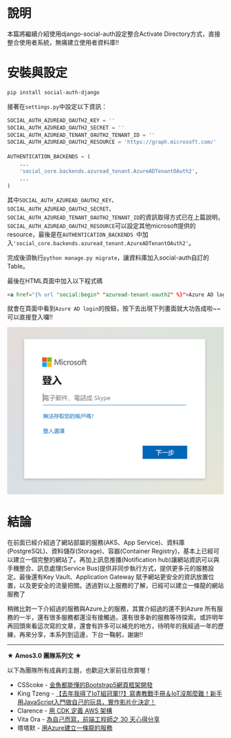 # 說明

本篇將繼續介紹使用django-social-auth設定整合Activate Directory方式，直接整合使用者系統，無痛建立使用者資料庫!!

# 安裝與設定

```bash
pip install social-auth-django
```

接著在`settings.py`中設定以下資訊：

```python
SOCIAL_AUTH_AZUREAD_OAUTH2_KEY = ''
SOCIAL_AUTH_AZUREAD_OAUTH2_SECRET = ''
SOCIAL_AUTH_AZUREAD_TENANT_OAUTH2_TENANT_ID = ''
SOCIAL_AUTH_AZUREAD_OAUTH2_RESOURCE = 'https://graph.microsoft.com/'

AUTHENTICATION_BACKENDS = (
    ...
    'social_core.backends.azuread_tenant.AzureADTenantOAuth2',
    ...
)
```

其中`SOCIAL_AUTH_AZUREAD_OAUTH2_KEY`、`SOCIAL_AUTH_AZUREAD_OAUTH2_SECRET`、`SOCIAL_AUTH_AZUREAD_TENANT_OAUTH2_TENANT_ID`的資訊取得方式已在上篇說明，`SOCIAL_AUTH_AZUREAD_OAUTH2_RESOURCE`可以設定其他microsoft提供的resource，最後是在`AUTHENTICATION_BACKENDS `中加入`'social_core.backends.azuread_tenant.AzureADTenantOAuth2'`。

完成後須執行`python manage.py migrate`，讓資料庫加入social-auth自訂的Table。

最後在HTML頁面中加入以下程式碼

```html
<a href="{% url "social:begin" "azuread-tenant-oauth2" %}">Azure AD login</a>
```

就會在頁面中看到`Azure AD login`的按鈕，按下去出現下列畫面就大功告成啦~~可以直接登入囉!!

![image-20201015174125065](https://raw.githubusercontent.com/HanInfinity/MDnoteImg/master/typora_uploadimage-20201015174125065.png)



# 結論

在前面已經介紹過了網站部屬的服務(AKS、App Service)、資料庫(PostgreSQL)、資料儲存(Storage)、容器(Container Registry)，基本上已經可以建立一個完整的網站了。再加上訊息推播(Notification hub)讓網站資訊可以與手機整合、訊息處理(Service Bus)提供非同步執行方式，提供更多元的服務設定。最後還有Key Vault、Application Gateway 賦予網站更安全的資訊放置位置，以及更安全的流量把關。透過對以上服務的了解，已經可以建立一條龍的網站服務了

稍微比對一下介紹過的服務與Azure上的服務，其實介紹過的還不到Azure 所有服務的一半，還有很多服務都還沒有接觸過，還有很多新的服務等待探索。或許明年再回頭來看這次寫的文章，還會有許多可以補充的地方，待明年的我經過一年的歷練，再來分享，本系列到這邊，下台一鞠躬，謝謝!!



---

★ **Amos3.0 團隊系列文** ★  

以下為團隊所有成員的主題，也歡迎大家前往欣賞喔！

- CSScoke - [金魚都能懂的Bootstrap5網頁框架開發](https://ithelp.ithome.com.tw/users/20112550/ironman/3796)  
- King Tzeng - [【去年我得了IoT組冠軍!?】寫書教戰手冊＆IoT沒那麼難！新手用JavaScript入門做自己的玩具，實作影片化決定！](https://ithelp.ithome.com.tw/users/20103130/ironman/3712)  
- Clarence - [用 CDK 定義 AWS 架構](https://ithelp.ithome.com.tw/users/20117701/ironman/3734)  
- Vita Ora - [為自己而寫，前端工程師之 30 天心得分享](https://ithelp.ithome.com.tw/users/20112656/ironman/3799)  
- 塔塔默 - [用Azure建立一條龍的服務](https://ithelp.ithome.com.tw/users/20112552/ironman/3823)